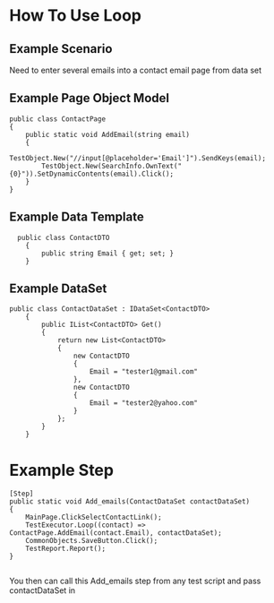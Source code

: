 
# How To Use Loop

## Example Scenario
Need to enter several emails into a contact email page from data set

## Example Page Object Model
````
public class ContactPage
{
    public static void AddEmail(string email)
    {
        TestObject.New("//input[@placeholder='Email']").SendKeys(email);
        TestObject.New(SearchInfo.OwnText("{0}")).SetDynamicContents(email).Click();
    }
}
````

## Example Data Template
````
  public class ContactDTO
    {
        public string Email { get; set; }
    }
````

## Example DataSet

````
public class ContactDataSet : IDataSet<ContactDTO>
    {
        public IList<ContactDTO> Get()
        {
            return new List<ContactDTO>
            {
                new ContactDTO
                {
                    Email = "tester1@gmail.com"
                },
                new ContactDTO
                {
                    Email = "tester2@yahoo.com"
                }
            };
        }
    }
````

# Example Step
````
[Step]
public static void Add_emails(ContactDataSet contactDataSet)
{
    MainPage.ClickSelectContactLink();
    TestExecutor.Loop((contact) => ContactPage.AddEmail(contact.Email), contactDataSet);            
    CommonObjects.SaveButton.Click();
    TestReport.Report();
}
        
````

You then can call this Add_emails step from any test script and pass contactDataSet in
